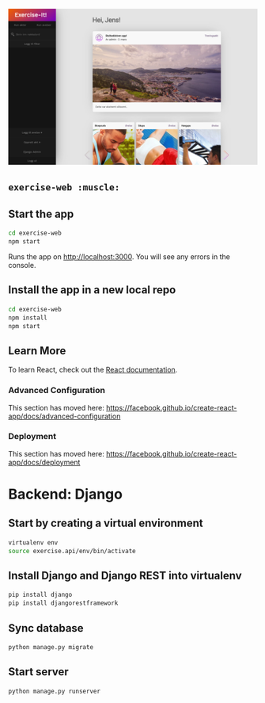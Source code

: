 ![Exercise.it](./feed.png)

## `exercise-web :muscle:`

## Start the app

```bash
cd exercise-web
npm start
```

Runs the app on [http://localhost:3000](http://localhost:3000).
You will see any errors in the console.

## Install the app in a new local repo

```bash
cd exercise-web
npm install
npm start
```

## Learn More

To learn React, check out the [React documentation](https://reactjs.org/).

### Advanced Configuration

This section has moved here: https://facebook.github.io/create-react-app/docs/advanced-configuration

### Deployment

This section has moved here: https://facebook.github.io/create-react-app/docs/deployment

# Backend: Django

## Start by creating a virtual environment

```bash
virtualenv env
source exercise.api/env/bin/activate
```

## Install Django and Django REST into virtualenv

```bash
pip install django
pip install djangorestframework
```

## Sync database

```bash
python manage.py migrate
```

## Start server

```bash
python manage.py runserver
```
